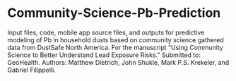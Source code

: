 # Community-Science-Pb-Prediction
Input files, code, mobile app source files, and outputs for predictive modeling of Pb in household dusts based on community science gathered data from DustSafe North America.
For the manuscript "Using Community Science to Better Understand Lead Exposure Risks." Submitted to: GeoHealth.
Authors: Matthew Dietrich, John Shukle, Mark P.S. Krekeler, and Gabriel Filippelli.

